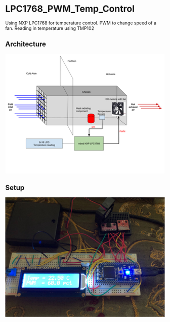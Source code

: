 # LPC1768_PWM_Temp_Control
Using NXP LPC1768 for temperature control. PWM to change speed of a fan. Reading in temperature using TMP102

## Architecture
![architecture](Embedded_FW_Project.png)

## Setup
![setup](setup.jpg)
